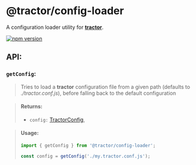 # @tractor/config-loader

A configuration loader utility for [**tractor**](https://github.com/TradeMe/tractor).

[![npm version](https://img.shields.io/npm/v/@tractor/config-loader.svg)](https://www.npmjs.com/package/@tractor/config-loader)

## API:

### `getConfig`:

> Tries to load a **tractor** configuration file from a given path (defaults to *./tractor.conf.js*), before falling back to the default configuration

> #### Returns:
> * `config:` [TractorConfig](https://github.com/TradeMe/tractor#config),

> #### Usage:
> ```javascript
> import { getConfig } from '@tractor/config-loader';
>
> const config = getConfig('./my.tractor.conf.js');
> ```

